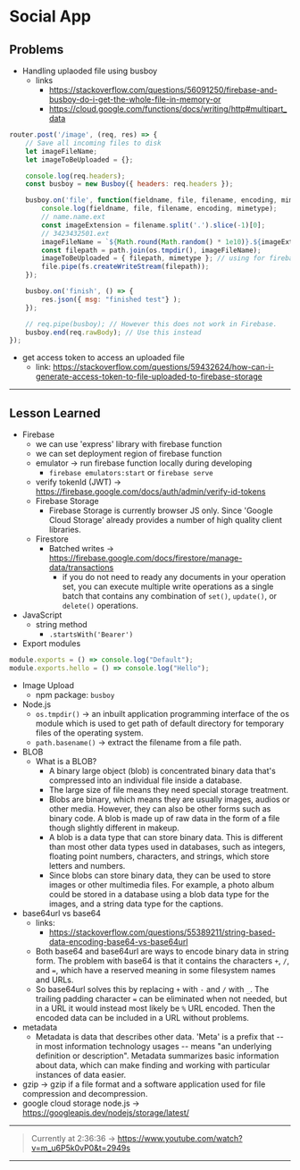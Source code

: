 # Social App

## Problems 
- Handling uplaoded file using busboy
	- links
		- https://stackoverflow.com/questions/56091250/firebase-and-busboy-do-i-get-the-whole-file-in-memory-or
		- https://cloud.google.com/functions/docs/writing/http#multipart_data
```JavaScript
router.post('/image', (req, res) => {
	// Save all incoming files to disk
	let imageFileName;
	let imageToBeUploaded = {};

	console.log(req.headers);
	const busboy = new Busboy({ headers: req.headers });

	busboy.on('file', function(fieldname, file, filename, encoding, mimetype) {
		console.log(fieldname, file, filename, encoding, mimetype);
		// name.name.ext
		const imageExtension = filename.split('.').slice(-1)[0];
		// 3423432501.ext
		imageFileName = `${Math.round(Math.random() * 1e10)}.${imageExtension}`;
		const filepath = path.join(os.tmpdir(), imageFileName);
		imageToBeUploaded = { filepath, mimetype }; // using for firebase
		file.pipe(fs.createWriteStream(filepath));
	});

	busboy.on('finish', () => {
		res.json({ msg: "finished test"} );
	});

	// req.pipe(busboy); // However this does not work in Firebase.
	busboy.end(req.rawBody); // Use this instead
});
```
- get access token to access an uploaded file
	- link: https://stackoverflow.com/questions/59432624/how-can-i-generate-access-token-to-file-uploaded-to-firebase-storage

---

## Lesson Learned
- Firebase
	- we can use 'express' library with firebase function
	- we can set deployment region of firebase function
	- emulator -> run firebase function locally during developing
		- `firebase emulators:start` or `firebase serve`
	- verify tokenId (JWT) -> https://firebase.google.com/docs/auth/admin/verify-id-tokens
	- Firebase Storage 
		- Firebase Storage is currently browser JS only. Since 'Google Cloud Storage' already provides a number of high quality client libraries. 
	- Firestore
		- Batched writes -> https://firebase.google.com/docs/firestore/manage-data/transactions
			- if you do not need to ready any documents in your operation set, you can execute multiple write operations as a single batch that contains any combination of `set()`, `update()`, or `delete()` operations.
- JavaScript
	- string method
		- `.startsWith('Bearer')`
- Export modules
```JavaScript
module.exports = () => console.log("Default");
module.exports.hello = () => console.log("Hello");
```
- Image Upload
	- npm package: `busboy`
- Node.js
	- `os.tmpdir()` -> an inbuilt application programming interface of the os module which is used to get path of default directory for temporary files of the operating system.
	- `path.basename()` -> extract the filename from a file path.
- BLOB
	- What is a BLOB?
		- A binary large object (blob) is concentrated binary data that's compressed into an individual file inside a database. 
		- The large size of file means they need special storage treatment.
		- Blobs are binary, which means they are usually images, audios or other media. However, they can also be other forms such as binary code. A blob is made up of raw data in the form of a file though slightly different in makeup.
		- A blob is a data type that can store binary data. This is different than most other data types used in databases, such as integers, floating point numbers, characters, and strings, which store letters and numbers.
		- Since blobs can store binary data, they can be used to store images or other multimedia files. For example, a photo album could be stored in a database using a blob data type for the images, and a string data type for the captions.
- base64url vs base64
	- links:
		- https://stackoverflow.com/questions/55389211/string-based-data-encoding-base64-vs-base64url
	- Both base64 and base64url are ways to encode binary data in string form. The problem with base64 is that it contains the characters `+`, `/`, and `=`, which have a reserved meaning in some filesystem names and URLs. 
	- So base64url solves this by replacing `+` with `-` and `/` with `_`. The trailing padding character `=` can be eliminated when not needed, but in a URL it would instead most likely be `%` URL encoded. Then the encoded data can be included in a URL without problems.
- metadata
	- Metadata is data that describes other data. 'Meta' is a prefix that -- in most information technology usages -- means "an underlying definition or description". Metadata summarizes basic information about data, which can make finding and working with particular instances of data easier.
- gzip -> gzip if a file format and a software application used for file compression and decompression.
- google cloud storage node.js -> https://googleapis.dev/nodejs/storage/latest/



---

> Currently at 2:36:36 -> https://www.youtube.com/watch?v=m_u6P5k0vP0&t=2949s

---